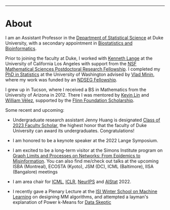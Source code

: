 ---
# [](#header-1)About

I am an Assistant Professor in the [Department of Statistical Science](https://stat.duke.edu/people/appointed-faculty/primary-faculty) at Duke University, with a secondary appointment in [Biostatistics and Bioinformatics](https://biostat.duke.edu). 

Prior to joining the faculty at Duke, I worked with [Kenneth Lange](https://scholar.google.com/citations?user=AG6N6KMAAAAJ&hl=en) at the University of California Los Angeles with support from the [NSF Mathematical Sciences Postdoctoral Research Fellowship](https://www.nsf.gov/awardsearch/showAward?AWD_ID=1606177). I completed my [PhD in Statistics](https://digital.lib.washington.edu/researchworks/handle/1773/37251) at the University of Washington advised by [Vlad Minin](http://vnminin.github.io/), where my work was funded by an [NDSEG Fellowship](https://www.ams.org/news?news_id=1656). 

I grew up in Tucson, where I received a BS in Mathematics from the University of Arizona in 2012. There I was mentored by [Kevin Lin](http://math.arizona.edu/~klin/index.php) and [William Vélez](http://math.arizona.edu/~velez/), supported by the [Flinn Foundation Scholarship](https://www.flinn.org/flinn-scholars/). 

Some recent and upcoming:

* Undergraduate research assistant Jenny Huang is designated [Class of 2023 Faculty Scholar](https://today.duke.edu/2022/05/three-juniors-selected-faculty-scholars-excellence-research), the highest honor that the faculty of Duke University can award its undergraduates. Congratulations!

* I am honored to be a keynote speaker at the 2022 Lange Symposium.

* I am excited to be a long-term visitor at the Simons Institute program on [Graph Limits and Processes on Networks: From Epidemics to Misinformation](https://simons.berkeley.edu/programs/graph2022). You can also find me/check out talks at the upcoming ISBA (Montreal), ECOSTA (Kyoto), JSM (DC),  ICML (Baltimore), IISA (Bangalore) meetings

* I am area chair for [ICML](https://icml.cc/Conferences/2022/Dates), [ICLR](https://iclr.cc/Conferences/2022/Dates), [NeurIPS](https://nips.cc/Conferences/2022) and [AIStat](http://aistats.org/aistats2022/) 2022.

* I recently gave a Plenary Lecture at the [ISI Winter School on Machine Learning](https://sites.google.com/view/wsdl2022/home) on designing MM algorithms, and attempted a layman's explanation of Power k-Means for [Data Skeptic](https://dataskeptic.com/blog/episodes/2022/power-k-means)



&nbsp;


